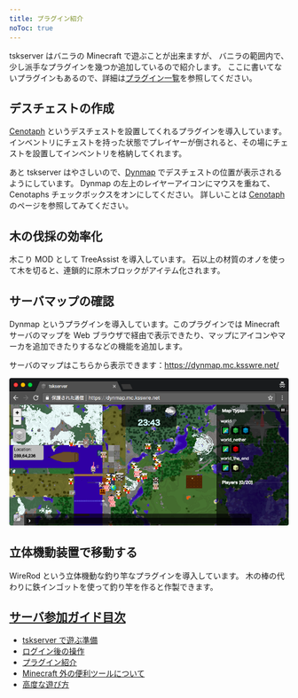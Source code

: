 ```yaml
---
title: プラグイン紹介
noToc: true
---
```


tskserver はバニラの Minecraft で遊ぶことが出来ますが、
バニラの範囲内で、少し派手なプラグインを幾つか追加しているので紹介します。
ここに書いてないプラグインもあるので、詳細は[プラグイン一覧](/plugins)を参照してください。

## デスチェストの作成
[Cenotaph](/plugins/cenotaph) というデスチェストを設置してくれるプラグインを導入しています。
インベントリにチェストを持った状態でプレイヤーが倒されると、その場にチェストを設置してインベントリを格納してくれます。

あと tskserver はやさしいので、[Dynmap](https://dynmap.mc.ksswre.net) でデスチェストの位置が表示されるようにしています。
Dynmap の左上のレイヤーアイコンにマウスを重ねて、Cenotaphs チェックボックスをオンにしてください。
詳しいことは [Cenotaph](/plugins/cenotaph) のページを参照してみてください。

## 木の伐採の効率化
木こり MOD として TreeAssist を導入しています。
石以上の材質のオノを使って木を切ると、連鎖的に原木ブロックがアイテム化されます。


## サーバマップの確認
Dynmap というプラグインを導入しています。このプラグインでは Minecraft サーバのマップを Web ブラウザで経由で表示できたり、マップにアイコンやマーカを追加できたりするなどの機能を追加します。

サーバのマップはこちらから表示できます：<https://dynmap.mc.ksswre.net/>

![Dynmap](/img/dynmap.png)

## 立体機動装置で移動する
WireRod という立体機動な釣り竿なプラグインを導入しています。
木の棒の代わりに鉄インゴットを使って釣り竿を作ると作製できます。


## [サーバ参加ガイド目次](/introduction)
* [tskserver で遊ぶ準備](/introduction/prepare)
* [ログイン後の操作](/introduction/day1)
* [プラグイン紹介](/introduction/plugins)
* [Minecraft 外の便利ツールについて](/introduction/tools)
* [高度な遊び方](/introduction/advanced)
